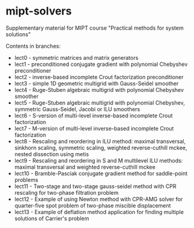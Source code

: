 # mipt-solvers
Supplementary material for MIPT course "Practical methods for system solutions"

Contents in branches:
* lect0 - symmetric matrices and matrix generators
* lect1 - preconditioned conjugate gradient with polynomial Chebyshev preconditioner
* lect2 - inverse-based incomplete Crout factorization preconditioner
* lect3 - simple 1D geometric multigrid with Gauss-Seidel smoother
* lect4 - Ruge-Stuben algebraic multigrid with polynomial Chebyshev smoother
* lect5 - Ruge-Stuben algebraic multigrid with polynomial Chebyshev, symmetric Gauss-Seidel, Jacobi or ILU smoothers
* lect6 - S-version of multi-level inverse-based incomplete Crout factorization
* lect7 - M-version of multi-level inverse-based incomplete Crout factorization
* lect8 - Rescaling and reordering in ILU method: maximal transversal, sinkhorn scaling, symmetric scaling, weighted reverse-cuthill mckee, nested dissection using metis
* lect9 - Rescaling and reordering in S and M multilevel ILU methods: maximal transversal and weighted reverse-cuthill mckee
* lect10 - Bramble-Pasciak conjugate gradient method for saddle-point problems
* lect11 - Two-stage and two-stage gauss-seidel method with CPR rescaling for two-phase filtration problem
* lect12 - Example of using Newton method with CPR-AMG solver for quarter-five spot problem of two-phase miscible displacement
* lect13 - Example of deflation method application for finding multiple solutions of Carrier's problem
